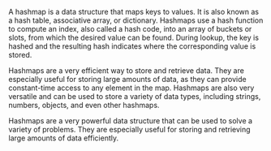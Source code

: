 A hashmap is a data structure that maps keys to values. It is also known as a hash table, associative array, or dictionary. Hashmaps use a hash function to compute an index, also called a hash code, into an array of buckets or slots, from which the desired value can be found. During lookup, the key is hashed and the resulting hash indicates where the corresponding value is stored.

Hashmaps are a very efficient way to store and retrieve data. They are especially useful for storing large amounts of data, as they can provide constant-time access to any element in the map. Hashmaps are also very versatile and can be used to store a variety of data types, including strings, numbers, objects, and even other hashmaps.

Hashmaps are a very powerful data structure that can be used to solve a variety of problems. They are especially useful for storing and retrieving large amounts of data efficiently.